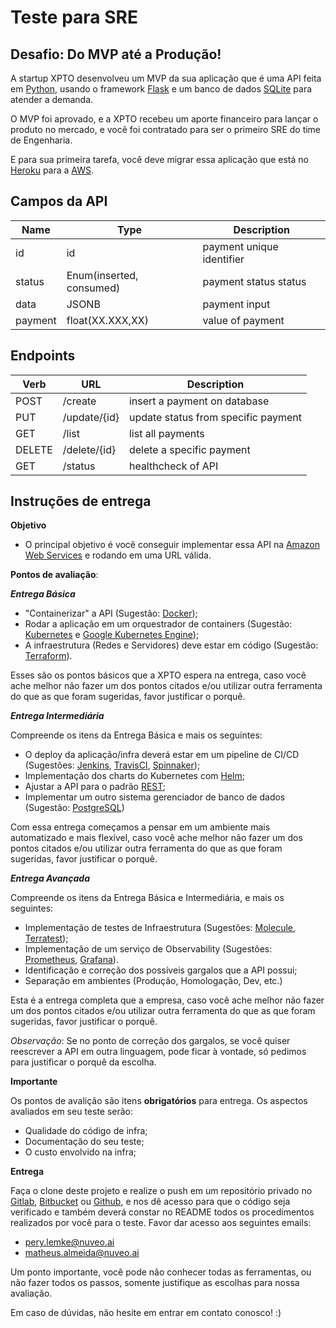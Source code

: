 # Teste para SRE

## Desafio: Do MVP até a Produção!

A startup XPTO desenvolveu um MVP da sua aplicação que é uma API feita em [Python](https://docs.python.org/3/), usando o framework [Flask](https://flask.palletsprojects.com/en/1.1.x/) e um banco de dados [SQLite](https://www.sqlite.org/index.html) para atender a demanda.

O MVP foi aprovado, e a XPTO recebeu um aporte financeiro para lançar o produto no mercado, e você foi contratado para ser o primeiro SRE do time de Engenharia.

E para sua primeira tarefa, você deve migrar essa aplicação que está no [Heroku](https://www.heroku.com/) para a [AWS](https://aws.amazon.com/).

## Campos da API

|Name|Type|Description|
|-|-|-|
|id|id|payment unique identifier|
|status|Enum(inserted, consumed)|payment status status|
|data|JSONB|payment input|
|payment|float(XX.XXX,XX)|value of payment

## Endpoints

|Verb|URL|Description|
|-|-|-|
|POST|/create|insert a payment on database|
|PUT|/update/{id}|update status from specific payment|
|GET|/list|list all payments|
|DELETE|/delete/{id}|delete a specific payment|
|GET|/status|healthcheck of API|

## Instruções de entrega

**Objetivo**

- O principal objetivo é você conseguir implementar essa API na [Amazon Web Services](https://docs.aws.amazon.com/) e rodando em uma URL válida.

**Pontos de avaliação**:

***Entrega Básica***

- "Containerizar" a API (Sugestão: [Docker](https://docs.docker.com));
- Rodar a aplicação em um orquestrador de containers (Sugestão: [Kubernetes](https://kubernetes.io/pt/docs/home/) e [Google Kubernetes Engine](https://cloud.google.com/kubernetes-engine));
- A infraestrutura (Redes e Servidores) deve estar em código (Sugestão: [Terraform](https://www.terraform.io/docs/providers/google)).

Esses são os pontos básicos que a XPTO espera na entrega, caso você ache melhor não fazer um dos pontos citados e/ou utilizar outra ferramenta do que as que foram sugeridas, favor justificar o porquê.

***Entrega Intermediária***

Compreende os itens da Entrega Básica e mais os seguintes:

- O deploy da aplicação/infra deverá estar em um pipeline de CI/CD (Sugestões: [Jenkins](https://www.jenkins.io/), [TravisCI](https://travis-ci.org/), [Spinnaker](https://spinnaker.io/));
- Implementação dos charts do Kubernetes com [Helm](https://helm.sh/);
- Ajustar a API para o padrão [REST](https://medium.com/@wssilva.willian/design-de-api-rest-9807a5b16c9f);
- Implementar um outro sistema gerenciador de banco de dados (Sugestão: [PostgreSQL](https://www.postgresql.org/docs/))

Com essa entrega começamos a pensar em um ambiente mais automatizado e mais flexível, caso você ache melhor não fazer um dos pontos citados e/ou utilizar outra ferramenta do que as que foram sugeridas, favor justificar o porquê.

***Entrega Avançada***

Compreende os itens da Entrega Básica e Intermediária, e mais os seguintes:

- Implementação de testes de Infraestrutura (Sugestões: [Molecule](http://molecule.readthedocs.io), [Terratest](https://terratest.gruntwork.io/));
- Implementação de um serviço de Observability (Sugestões: [Prometheus](https://www.prometheus.io/docs/introduction/overview/), [Grafana](https://grafana.com/docs/)).
- Identificação e correção dos possíveis gargalos que a API possui;
- Separação em ambientes (Produção, Homologação, Dev, etc.)

Esta é a entrega completa que a empresa, caso você ache melhor não fazer um dos pontos citados e/ou utilizar outra ferramenta do que as que foram sugeridas, favor justificar o porquê.

*Observação*: Se no ponto de correção dos gargalos, se você quiser reescrever a API em outra linguagem, pode ficar à vontade, só pedimos para justificar o porquê da escolha. 

**Importante**

Os pontos de avalição são itens **obrigatórios** para entrega. Os aspectos avaliados em seu teste serão:

- Qualidade do código de infra;
- Documentação do seu teste;
- O custo envolvido na infra;

**Entrega**

Faça o clone deste projeto e realize o push em um repositório privado no [Gitlab](https://about.gitlab.com/), [Bitbucket](https://bitbucket.org/) ou [Github](https://github.com/), e nos dê acesso para que o código seja verificado e também deverá constar no README todos os procedimentos realizados por você para o teste. Favor dar acesso aos seguintes emails:

- pery.lemke@nuveo.ai
- matheus.almeida@nuveo.ai

Um ponto importante, você pode não conhecer todas as ferramentas, ou não fazer todos os passos, somente justifique as escolhas para nossa avaliação.

Em caso de dúvidas, não hesite em entrar em contato conosco! :)
